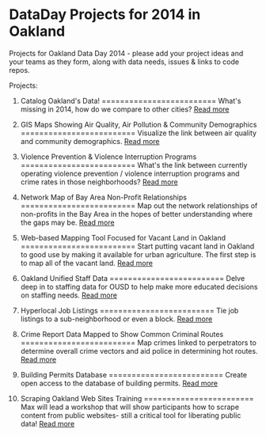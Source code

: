 DataDay Projects for 2014 in Oakland
====================================

Projects for Oakland Data Day 2014 - please add your project ideas and your teams as they form, along with data needs, issues & links to code repos.


Projects:

1. Catalog Oakland's Data!
=========================
What's missing in 2014, how do we compare to other cities? [Read more](https://github.com/openoakland/DataDay/issues/1)

2. GIS Maps Showing Air Quality, Air Pollution & Community Demographics
=========================
Visualize the link between air quality and community demographics. [Read more](https://github.com/openoakland/DataDay/issues/2)

3. Violence Prevention & Violence Interruption Programs
=========================
What's the link between currently operating violence prevention / violence interruption programs and crime rates in those neighborhoods? [Read more](https://github.com/openoakland/DataDay/issues/3)

4. Network Map of Bay Area Non-Profit Relationships
=========================
Map out the network relationships of non-profits in the Bay Area in the hopes of better understanding where the gaps may be. [Read more](https://github.com/openoakland/DataDay/issues/4)

5. Web-based Mapping Tool Focused for Vacant Land in Oakland
=========================
Start putting vacant land in Oakland to good use by making it available for urban agriculture. The first step is to map all of the vacant land. [Read more](https://github.com/openoakland/DataDay/issues/5)

6. Oakland Unified Staff Data
=========================
Delve deep in to staffing data for OUSD to help make more educated decisions on staffing needs. [Read more](https://github.com/openoakland/DataDay/issues/6)

7. Hyperlocal Job Listings
=========================
Tie job listings to a sub-neighborhood or even a block. [Read more](https://github.com/openoakland/DataDay/issues/7)

8. Crime Report Data Mapped to Show Common Criminal Routes
=========================
Map crimes linked to perpetrators to determine overall crime vectors and aid police in determining hot routes. [Read more](https://github.com/openoakland/DataDay/issues/8)

9. Building Permits Database
=========================
Create open access to the database of building permits. [Read more](https://github.com/openoakland/DataDay/issues/9)

10. Scraping Oakland Web Sites Training
========================
Max will lead a workshop that will show participants how to scrape content from public websites- still a critical tool for liberating public data! [Read more](https://github.com/openoakland/DataDay/issues/11)
